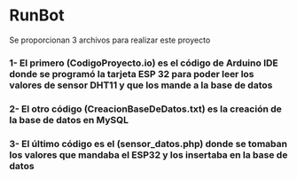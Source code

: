 # RunBot
Se proporcionan 3 archivos para realizar este proyecto
### 1- El primero (CodigoProyecto.io) es el código de Arduino IDE donde se programó la tarjeta ESP 32 para poder leer los valores de sensor DHT11 y que los mande a la base de datos
### 2- El otro código (CreacionBaseDeDatos.txt) es la creación de la base de datos en MySQL
### 3- El último código es el (sensor_datos.php) donde se tomaban los valores que mandaba el ESP32 y los insertaba en la base de datos
